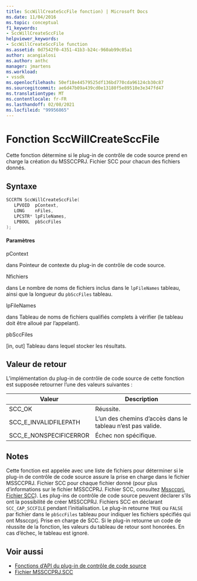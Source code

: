 ```yaml
---
title: SccWillCreateSccFile fonction) | Microsoft Docs
ms.date: 11/04/2016
ms.topic: conceptual
f1_keywords:
- SccWillCreateSccFile
helpviewer_keywords:
- SccWillCreateSccFile function
ms.assetid: 0d7542f0-4351-41b3-b24c-960ab99c05a1
author: acangialosi
ms.author: anthc
manager: jmartens
ms.workload:
- vssdk
ms.openlocfilehash: 50ef18e44579525df136bd770cda96124cb30c87
ms.sourcegitcommit: ae6d47b09a439cd0e13180f5e89510e3e347fd47
ms.translationtype: MT
ms.contentlocale: fr-FR
ms.lasthandoff: 02/08/2021
ms.locfileid: "99956865"
---
```

# <a name="sccwillcreatesccfile-function"></a>Fonction SccWillCreateSccFile
Cette fonction détermine si le plug-in de contrôle de code source prend en charge la création du MSSCCPRJ. Fichier SCC pour chacun des fichiers donnés.

## <a name="syntax"></a>Syntaxe

```cpp
SCCRTN SccWillCreateSccFile(
   LPVOID  pContext,
   LONG    nFiles,
   LPCSTR* lpFileNames,
   LPBOOL  pbSccFiles
);
```

#### <a name="parameters"></a>Paramètres
 pContext

dans Pointeur de contexte du plug-in de contrôle de code source.

 Nfichiers

dans Le nombre de noms de fichiers inclus dans le `lpFileNames` tableau, ainsi que la longueur du `pbSccFiles` tableau.

 lpFileNames

dans Tableau de noms de fichiers qualifiés complets à vérifier (le tableau doit être alloué par l’appelant).

 pbSccFiles

[in, out] Tableau dans lequel stocker les résultats.

## <a name="return-value"></a>Valeur de retour
 L’implémentation du plug-in de contrôle de code source de cette fonction est supposée retourner l’une des valeurs suivantes :

|Valeur|Description|
|-----------|-----------------|
|SCC_OK|Réussite.|
|SCC_E_INVALIDFILEPATH|L’un des chemins d’accès dans le tableau n’est pas valide.|
|SCC_E_NONSPECIFICERROR|Échec non spécifique.|

## <a name="remarks"></a>Notes
 Cette fonction est appelée avec une liste de fichiers pour déterminer si le plug-in de contrôle de code source assure la prise en charge dans le fichier MSSCCPRJ. Fichier SCC pour chaque fichier donné (pour plus d’informations sur le fichier MSSCCPRJ. Fichier SCC, consultez [Mssccprj. Fichier SCC](../extensibility/mssccprj-scc-file.md)). Les plug-ins de contrôle de code source peuvent déclarer s’ils ont la possibilité de créer MSSCCPRJ. Fichiers SCC en déclarant `SCC_CAP_SCCFILE` pendant l’initialisation. Le plug-in retourne `TRUE` ou `FALSE` par fichier dans le `pbSccFiles` tableau pour indiquer les fichiers spécifiés qui ont Mssccprj. Prise en charge de SCC. Si le plug-in retourne un code de réussite de la fonction, les valeurs du tableau de retour sont honorées. En cas d’échec, le tableau est ignoré.

## <a name="see-also"></a>Voir aussi
- [Fonctions d’API du plug-in de contrôle de code source](../extensibility/source-control-plug-in-api-functions.md)
- [Fichier MSSCCPRJ.SCC](../extensibility/mssccprj-scc-file.md)
